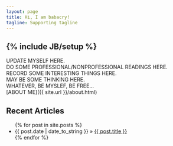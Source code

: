 ```yaml
---
layout: page 
title: Hi, I am babacry! 
tagline: Supporting tagline
---
```

{% include JB/setup %}
-  
UPDATE MYSELF HERE.  
DO SOME PROFESSIONAL/NONPROFESSIONAL READINGS HERE.   
RECORD SOME INTERESTING THINGS HERE.  
MAY BE SOME THINKING HERE.  
WHATEVER, BE MYSLEF, BE FREE...  
[ABOUT ME]({{ site.url }}/about.html)   

## Recent Articles  

<ul class="posts">
  {% for post in site.posts %}
    <li><span>{{ post.date | date_to_string }}</span> &raquo; <a href="{{ BASE_PATH }}{{ post.url }}">{{ post.title }}</a></li>
  {% endfor %}
</ul>


